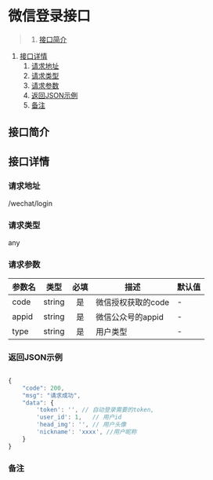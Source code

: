 # 微信登录接口

>1. [接口简介](#接口简介 "接口简介")
1. [接口详情](#接口详情 "接口详情")
	1. [请求地址](#请求地址 "请求地址")
	1. [请求类型](#请求类型 "请求类型")
	1. [请求参数](#请求参数 "请求参数")
	1. [返回JSON示例](#返回JSON示例 "返回JSON示例")
	1. [备注](#备注 "备注")



## 接口简介


## 接口详情 

### 请求地址
/wechat/login

### 请求类型
any

### 请求参数
| 参数名 | 类型 | 必填 | 描述 | 默认值 |
| --- | :---: | :---: | --- | --- |
| code | string | 是 | 微信授权获取的code| - |
| appid | string | 是 | 微信公众号的appid| - |
| type | string | 是 | 用户类型| - |



### 返回JSON示例
```javascript

{
    "code": 200,
    "msg": "请求成功",
    "data": {
        'token': '', // 自动登录需要的token,
        'user_id': 1,   // 用户id
        'head_img': '', // 用户头像
        'nickname': 'xxxx', //用户昵称
    }
}

```

### 备注